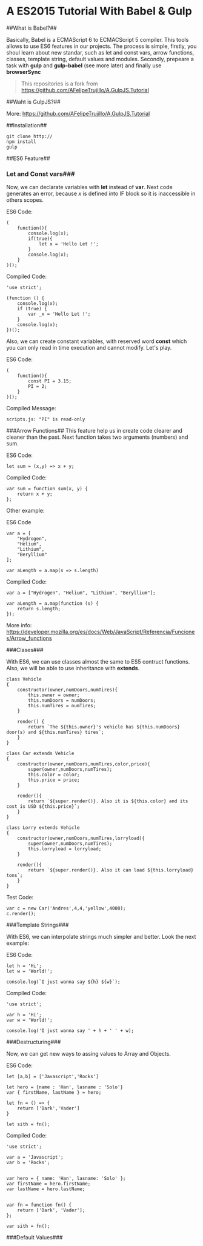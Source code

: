 # A ES2015 Tutorial With Babel & Gulp #

##What is Babel?##

Basically, Babel is a ECMAScript 6 to ECMACScript 5 compiler. This tools allows to use
ES6 features in our projects. The process is simple, firstly, you shoul learn about new
standar, such as let and const vars, arrow functions, classes, template string, default
values and modules. Secondly, prepeare a task with **gulp** and **gulp-babel** 
(see more later) and finally use **browserSync**

> This repositories is a fork from https://github.com/AFelipeTrujillo/A.GulpJS.Tutorial

##Waht is GulpJS?##

More: https://github.com/AFelipeTrujillo/A.GulpJS.Tutorial

##Installation##

```
git clone http://
npm install
gulp
```

##ES6 Feature##

### Let and Const vars###
Now, we can declarate variables with **let** instead of **var**. 
Next code generates an error, because *x* is defined into IF block so it is
inaccessible in others scopes. 

ES6 Code:
```
(
	function(){
		console.log(x);
		if(true){
			let x = 'Hello Let !';
		}
		console.log(x);		
	}
)();
```

Compiled Code:
```
'use strict';

(function () {
	console.log(x);
	if (true) {
		var _x = 'Hello Let !';
	}
	console.log(x);
})();
```
Also, we can create constant variables, with reserved word **const** which 
you can only read in time execution and cannot modify. Let's play.

ES6 Code:
```
(
	function(){
		const PI = 3.15;
		PI = 2;		
	}
)();
```

Compiled Message:
```
scripts.js: "PI" is read-only
```

###Arrow Functions##
This feature help us in create code clearer and cleaner than the past. Next
function takes two arguments (numbers) and sum.

ES6 Code:
```
let sum = (x,y) => x + y;
```

Compiled Code:
```
var sum = function sum(x, y) {
    return x + y;
};
```

Other example:

ES6 Code
```
var a = [
    "Hydrogen",
    "Helium",
    "Lithium",
    "Beryl­lium"
];
		
var aLength = a.map(s => s.length)
```

Compiled Code:
```
var a = ["Hydrogen", "Helium", "Lithium", "Beryl­lium"];

var aLength = a.map(function (s) {
    return s.length;
});
```

More info: https://developer.mozilla.org/es/docs/Web/JavaScript/Referencia/Funciones/Arrow_functions

###Clases###

With ES6, we can use classes almost the same to ES5 contruct functions. Also,
we will be able to use inheritance with **extends**.

```
class Vehicle
{
	constructor(owner,numDoors,numTires){
		this.owner = owner;
		this.numDoors = numDoors;
		this.numTires = numTires;		
	}
	
	render() {
		return `The ${this.owner}'s vehicle has ${this.numDoors} door(s) and ${this.numTires} tires`;
	}
}

class Car extends Vehicle
{
	constructor(owner,numDoors,numTires,color,price){
		super(owner,numDoors,numTires);
		this.color = color;
		this.price = price;
	}
	
	render(){
		return `${super.render()}. Also it is ${this.color} and its cost is USD ${this.price}`;
	}
}

class Lorry extends Vehicle
{
	constructor(owner,numDoors,numTires,lorryload){
		super(owner,numDoors,numTires);
		this.lorryload = lorryload;
	}
	
	render(){
		return `${super.render()}. Also it can load ${this.lorryload} tons`;
	}
}
```

Test Code:
```
var c = new Car('Andres',4,4,'yellow',4000);
c.render();
```
###Template Strings###

With ES6, we can interpolate strings much simpler and better. Look
the next example:

ES6 Code:
```
let h = 'Hi';
let w = 'World!';

console.log(`I just wanna say ${h} ${w}`);
``` 

Compiled Code:
```
'use strict';

var h = 'Hi';
var w = 'World!';

console.log('I just wanna say ' + h + ' ' + w);
```

###Destructuring###

Now, we can get new ways to assing values to Array
and Objects.

ES6 Code:
```
let [a,b] = ['Javascript','Rocks']

let hero = {name : 'Han', lasname : 'Solo'}
var { firstName, lastName } = hero;

let fn = () => {
	return ['Dark','Vader']
}

let sith = fn();
```

Compiled Code:
```
'use strict';

var a = 'Javascript';
var b = 'Rocks';


var hero = { name: 'Han', lasname: 'Solo' };
var firstName = hero.firstName;
var lastName = hero.lastName;


var fn = function fn() {
	return ['Dark', 'Vader'];
};

var sith = fn();
```

###Default Values###
